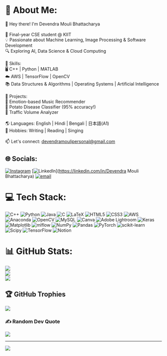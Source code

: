 # 💫 About Me:
👋 Hey there! I'm Devendra Mouli Bhattacharya  <br><br>🚀 Final-year CSE student @ KIIT  <br>💡 Passionate about Machine Learning, Image Processing & Software Development  <br>🔍 Exploring AI, Data Science & Cloud Computing  <br><br>📌 Skills:  <br>🖥️ C++ | Python | MATLAB  <br>☁️ AWS | TensorFlow | OpenCV  <br>📚 Data Structures & Algorithms | Operating Systems | Artificial Intelligence  <br><br>💼 Projects:  <br>🎵 Emotion-based Music Recommender  <br>🌿 Potato Disease Classifier (95% accuracy!)  <br>🚦 Traffic Volume Analyzer  <br><br>🌎 Languages: English | Hindi | Bengali | 日本語(A1)  <br>🎤 Hobbies: Writing | Reading | Singing  <br><br>📫 Let's connect: devendramoulipersonal@gmail.com  <br>


## 🌐 Socials:
[![Instagram](https://img.shields.io/badge/Instagram-%23E4405F.svg?logo=Instagram&logoColor=white)](https://instagram.com/definately_devendra) [![LinkedIn](https://img.shields.io/badge/LinkedIn-%230077B5.svg?logo=linkedin&logoColor=white)](https://linkedin.com/in/Devendra Mouli Bhattacharya) [![email](https://img.shields.io/badge/Email-D14836?logo=gmail&logoColor=white)](mailto:devendramoulipersonal@gmail.com) 

# 💻 Tech Stack:
![C++](https://img.shields.io/badge/c++-%2300599C.svg?style=flat&logo=c%2B%2B&logoColor=white) ![Python](https://img.shields.io/badge/python-3670A0?style=flat&logo=python&logoColor=ffdd54) ![Java](https://img.shields.io/badge/java-%23ED8B00.svg?style=flat&logo=openjdk&logoColor=white) ![C](https://img.shields.io/badge/c-%2300599C.svg?style=flat&logo=c&logoColor=white) ![LaTeX](https://img.shields.io/badge/latex-%23008080.svg?style=flat&logo=latex&logoColor=white) ![HTML5](https://img.shields.io/badge/html5-%23E34F26.svg?style=flat&logo=html5&logoColor=white) ![CSS3](https://img.shields.io/badge/css3-%231572B6.svg?style=flat&logo=css3&logoColor=white) ![AWS](https://img.shields.io/badge/AWS-%23FF9900.svg?style=flat&logo=amazon-aws&logoColor=white) ![Anaconda](https://img.shields.io/badge/Anaconda-%2344A833.svg?style=flat&logo=anaconda&logoColor=white) ![OpenCV](https://img.shields.io/badge/opencv-%23white.svg?style=flat&logo=opencv&logoColor=white) ![MySQL](https://img.shields.io/badge/mysql-4479A1.svg?style=flat&logo=mysql&logoColor=white) ![Canva](https://img.shields.io/badge/Canva-%2300C4CC.svg?style=flat&logo=Canva&logoColor=white) ![Adobe Lightroom](https://img.shields.io/badge/Adobe%20Lightroom-31A8FF.svg?style=flat&logo=Adobe%20Lightroom&logoColor=white) ![Keras](https://img.shields.io/badge/Keras-%23D00000.svg?style=flat&logo=Keras&logoColor=white) ![Matplotlib](https://img.shields.io/badge/Matplotlib-%23ffffff.svg?style=flat&logo=Matplotlib&logoColor=black) ![mlflow](https://img.shields.io/badge/mlflow-%23d9ead3.svg?style=flat&logo=numpy&logoColor=blue) ![NumPy](https://img.shields.io/badge/numpy-%23013243.svg?style=flat&logo=numpy&logoColor=white) ![Pandas](https://img.shields.io/badge/pandas-%23150458.svg?style=flat&logo=pandas&logoColor=white) ![PyTorch](https://img.shields.io/badge/PyTorch-%23EE4C2C.svg?style=flat&logo=PyTorch&logoColor=white) ![scikit-learn](https://img.shields.io/badge/scikit--learn-%23F7931E.svg?style=flat&logo=scikit-learn&logoColor=white) ![Scipy](https://img.shields.io/badge/SciPy-%230C55A5.svg?style=flat&logo=scipy&logoColor=%white) ![TensorFlow](https://img.shields.io/badge/TensorFlow-%23FF6F00.svg?style=flat&logo=TensorFlow&logoColor=white) ![Notion](https://img.shields.io/badge/Notion-%23000000.svg?style=flat&logo=notion&logoColor=white)
# 📊 GitHub Stats:
![](https://github-readme-stats.vercel.app/api?username=DevendraMouli&theme=ambient_gradient&hide_border=true&include_all_commits=true&count_private=true)<br/>
![](https://nirzak-streak-stats.vercel.app/?user=DevendraMouli&theme=ambient_gradient&hide_border=true)<br/>
![](https://github-readme-stats.vercel.app/api/top-langs/?username=DevendraMouli&theme=ambient_gradient&hide_border=true&include_all_commits=true&count_private=true&layout=compact)

## 🏆 GitHub Trophies
![](https://github-profile-trophy.vercel.app/?username=DevendraMouli&theme=tokyonight&no-frame=false&no-bg=false&margin-w=4)

### ✍️ Random Dev Quote
![](https://quotes-github-readme.vercel.app/api?type=vetical&theme=tokyonight)

---
[![](https://visitcount.itsvg.in/api?id=DevendraMouli&icon=0&color=0)](https://visitcount.itsvg.in)

<!-- Proudly created with GPRM ( https://gprm.itsvg.in ) -->
